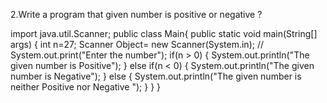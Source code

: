 2.Write a program that given number is positive or negative ?

import java.util.Scanner;
public class Main{
public static void main(String[] args) 
    {
        int n=27;
        Scanner Object= new Scanner(System.in);
//          System.out.print("Enter the number");
        if(n > 0)
        {
            System.out.println("The given number is Positive");
        }
        else if(n < 0)
        {
            System.out.println("The given number is Negative");
        }
        else
        {
            System.out.println("The given number is neither Positive nor Negative ");
        }
    }
}
